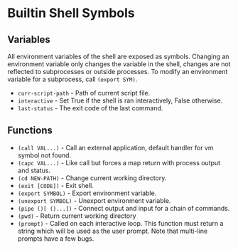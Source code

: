 # Builtin Shell Symbols

## Variables

All environment variables of the shell are exposed as symbols. Changing an
environment variable only changes the variable in the shell, changes are not
reflected to subprocesses or outside processes. To modify an environment
variable for a subprocess, call `(export SYM)`.

- `curr-script-path` - Path of current script file.
- `interactive` - Set True if the shell is ran interactively, False otherwise.
- `last-status` - The exit code of the last command.

## Functions

- `(call VAL...)` - Call an external application, default handler for vm symbol
  not found.
- `(capc VAL...)` - Like call but forces a map return with process output and
  status.
- `(cd NEW-PATH)` - Change current working directory.
- `(exit [CODE])` - Exit shell.
- `(export SYMBOL)` - Export environment variable.
- `(unexport SYMBOL)` - Unexport environment variable.
- `(pipe ()[ ()...])` - Connect output and input for a chain of commands.
- `(pwd)` - Return current working directory
- `(prompt)` - Called on each interactive loop. This function must return a
  string which will be used as the user prompt. Note that multi-line prompts
  have a few bugs.
